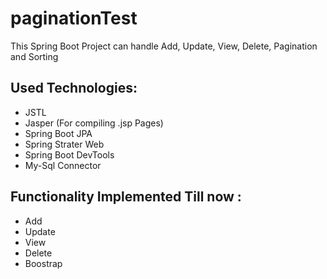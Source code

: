 # paginationTest

This Spring Boot Project can handle Add, Update, View, Delete, Pagination and Sorting

## Used Technologies: 
- JSTL
- Jasper (For compiling .jsp Pages)
- Spring Boot JPA
- Spring Strater Web
- Spring Boot DevTools
- My-Sql Connector

## Functionality Implemented Till now :
- Add
- Update
- View 
- Delete
- Boostrap
